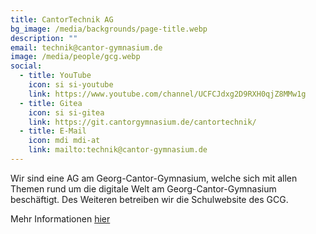 ```yaml
---
title: CantorTechnik AG
bg_image: /media/backgrounds/page-title.webp
description: ""
email: technik@cantor-gymnasium.de
image: /media/people/gcg.webp
social:
  - title: YouTube
    icon: si si-youtube
    link: https://www.youtube.com/channel/UCFCJdxg2D9RXH0qjZ8MMw1g
  - title: Gitea
    icon: si si-gitea
    link: https://git.cantorgymnasium.de/cantortechnik/
  - title: E-Mail
    icon: mdi mdi-at
    link: mailto:technik@cantor-gymnasium.de
---
```

Wir sind eine AG am Georg-Cantor-Gymnasium, welche sich mit allen Themen rund um die digitale Welt am Georg-Cantor-Gymnasium beschäftigt. Des Weiteren betreiben wir die Schulwebsite des GCG.

Mehr Informationen [hier](/ganztagsangebote/cantortechnik/)
